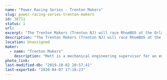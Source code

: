 ```yaml
---
name: "Power Racing Series - Trenton Makers"
slug: power-racing-series-trenton-makers
id: 38711
status: 1
url: 
excerpt: "The Trenton Makers (Trenton NJ) will race RhomBUS at the Orlando edition of the Power Racing Series"
description: "The Trenton Makers (Trenton NJ) will race RhomBUS at the Orlando edition of the Power Racing Series. RhomBUS is a 48V electric go-kart powered by a brushless DC motor"
location: Unassigned
maker:
  - name: "Trenton Makers"
    description: "Matt is a mechanical engineering supervisor for an engineering firm in Philadelphia. On the weekends he builds and races electric go karts with the power racing series."
photo_link: 
last-modified-db: "2019-10-02 20:57:41"
last-exported: "2020-04-07 17:18:23"
---
```

